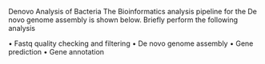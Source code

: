 Denovo Analysis of Bacteria
The Bioinformatics analysis pipeline for the De novo genome assembly is shown below.
Briefly perform the following analysis

•	Fastq quality checking and filtering
•	De novo genome assembly
•	Gene prediction
•	Gene annotation



